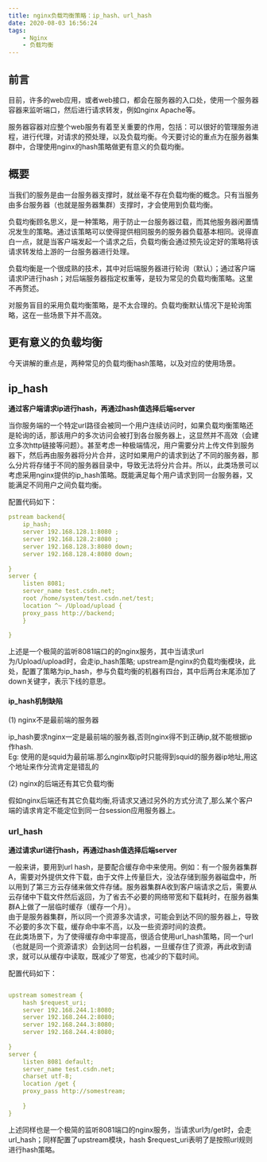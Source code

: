 ```yaml
---
title: nginx负载均衡策略：ip_hash、url_hash
date: 2020-08-03 16:56:24
tags: 
    - Nginx
    - 负载均衡
---
```


## 前言

目前，许多的web应用，或者web接口，都会在服务器的入口处，使用一个服务器容器来监听端口，然后进行请求转发，例如nginx Apache等。

服务器容器对应整个web服务有着至关重要的作用，包括：可以很好的管理服务进程，进行代理，对请求的预处理，以及负载均衡。今天要讨论的重点为在服务器集群中，合理使用nginx的hash策略做更有意义的负载均衡。

## 概要

当我们的服务是由一台服务器支撑时，就丝毫不存在负载均衡的概念。只有当服务由多台服务器（也就是服务器集群）支撑时，才会使用到负载均衡。

负载均衡顾名思义，是一种策略，用于防止一台服务器过载，而其他服务器闲置情况发生的策略。通过该策略可以使得提供相同服务的服务器负载基本相同。说得直白一点，就是当客户端发起一个请求之后，负载均衡会通过预先设定好的策略将该请求转发给上游的一台服务器进行处理。

负载均衡是一个很成熟的技术，其中对后端服务器进行轮询（默认）；通过客户端请求IP进行hash；对后端服务器指定权重等，是较为常见的负载均衡策略。这里不再赘述。

对服务盲目的采用负载均衡策略，是不太合理的。负载均衡默认情况下是轮询策略，这在一些场景下并不高效。

## 更有意义的负载均衡

今天讲解的重点是，两种常见的负载均衡hash策略，以及对应的使用场景。

## ip_hash 

**通过客户端请求ip进行hash，再通过hash值选择后端server**

当你服务端的一个特定url路径会被同一个用户连续访问时，如果负载均衡策略还是轮询的话，那该用户的多次访问会被打到各台服务器上，这显然并不高效（会建立多次http链接等问题）。甚至考虑一种极端情况，用户需要分片上传文件到服务器下，然后再由服务器将分片合并，这时如果用户的请求到达了不同的服务器，那么分片将存储于不同的服务器目录中，导致无法将分片合并。所以，此类场景可以考虑采用nginx提供的ip_hash策略。既能满足每个用户请求到同一台服务器，又能满足不同用户之间负载均衡。

配置代码如下：

```yaml
pstream backend{
    ip_hash;
    server 192.168.128.1:8080 ;
    server 192.168.128.2:8080 ;
    server 192.168.128.3:8080 down;
    server 192.168.128.4:8080 down;
 
}
server {
    listen 8081;
    server_name test.csdn.net;
    root /home/system/test.csdn.net/test;
    location ^~ /Upload/upload {
    proxy_pass http://backend;
    }
 
}
```

上述是一个极简的监听8081端口的的nginx服务，其中当请求url 为/Upload/upload时，会走ip_hash策略; upstream是nginx的负载均衡模块，此处，配置了策略为ip_hash，参与负载均衡的机器有四台，其中后两台末尾添加了down关键字，表示下线的意思。

#### ip_hash机制缺陷

(1) nginx不是最前端的服务器

 ip_hash要求nginx一定是最前端的服务器,否则nginx得不到正确ip,就不能根据ip作hash.   
 Eg: 使用的是squid为最前端.那么nginx取ip时只能得到squid的服务器ip地址,用这个地址来作分流肯定是错乱的
 
(2) nginx的后端还有其它负载均衡

假如nginx后端还有其它负载均衡,将请求又通过另外的方式分流了,那么某个客户端的请求肯定不能定位到同一台session应用服务器上。

### url_hash

**通过请求url进行hash，再通过hash值选择后端server**

一般来讲，要用到url hash，是要配合缓存命中来使用。例如：有一个服务器集群A，需要对外提供文件下载，由于文件上传量巨大，没法存储到服务器磁盘中，所以用到了第三方云存储来做文件存储。服务器集群A收到客户端请求之后，需要从云存储中下载文件然后返回，为了省去不必要的网络带宽和下载耗时，在服务器集群A上做了一层临时缓存（缓存一个月）。  
由于是服务器集群，所以同一个资源多次请求，可能会到达不同的服务器上，导致不必要的多次下载，缓存命中率不高，以及一些资源时间的浪费。  
在此类场景下，为了使得缓存命中率提高，很适合使用url_hash策略，同一个url（也就是同一个资源请求）会到达同一台机器，一旦缓存住了资源，再此收到请求，就可以从缓存中读取，既减少了带宽，也减少的下载时间。

配置代码如下：

```yaml

upstream somestream {
    hash $request_uri;
    server 192.168.244.1:8080;
    server 192.168.244.2:8080;
    server 192.168.244.3:8080;
    server 192.168.244.4:8080;
 
}
server {
    listen 8081 default;
    server_name test.csdn.net;
    charset utf-8;
    location /get {
    proxy_pass http://somestream;
 
    }  
}
```

上述同样也是一个极简的监听8081端口的nginx服务，当请求url为/get时，会走url_hash；同样配置了upstream模块，hash $request_uri表明了是按照url规则进行hash策略。




